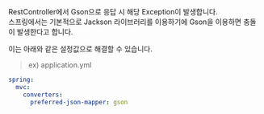 RestController에서 Gson으로 응답 시 해당 Exception이 발생합니다. <br/>
스프링에서는 기본적으로 Jackson 라이브러리를 이용하기에 Gson을 이용하면 충돌이 발생한다고 합니다. <br/>

이는 아래와 같은 설정값으로 해결할 수 있습니다.<br/>
> ex) application.yml
~~~yml
spring:
  mvc:
    converters:
      preferred-json-mapper: gson
~~~
